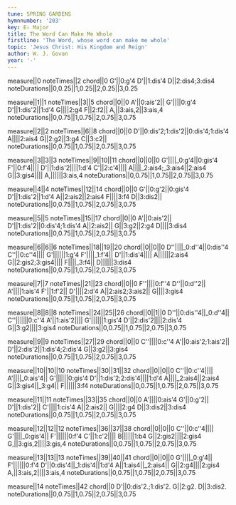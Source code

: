 ```yaml
---
tune: SPRING GARDENS
hymnnumber: '203'
key: E♭ Major
title: The Word Can Make Me Whole
firstline: 'The Word, whose word can make me whole'
topic: 'Jesus Christ: His Kingdom and Reign'
author: W. J. Govan
year: '-'
---
```

measure||0
noteTimes||2
chord||0
G'||0:g'4
D'||1:dis'4
D||2:dis4;3:dis4
noteDurations||0,0.25||1,0.25||2,0.25||3,0.25

measure||1||1
noteTimes||3||5
chord||0||0
A'||0:ais'2||
G'||||0:g'4
D'||1:dis'2||1:d'4
G||||2:g4
F||2:f2||
A,||3:ais,2||3:ais,4
noteDurations||0,0.75||1,0.75||2,0.75||3,0.75

measure||2||2
noteTimes||6||8
chord||0||0
D'||0:dis'2;1:dis'2||0:dis'4;1:dis'4
A||||2:ais4
G||2:g2||3:g4
C||3:c2||
noteDurations||0,0.75||1,0.75||2,0.75||3,0.75

measure||3||3||3
noteTimes||9||10||11
chord||0||0||0
G'||||_0:g'4||0:gis'4
F'||0:f'4||||
D'||1:dis'2||||1:d'4
C'||2:c'4||||
A||||_2:ais4;_3:ais4||2:ais4
G||3:gis4||||
A,||||||3:ais,4
noteDurations||0,0.75||1,0.75||2,0.75||3,0.75

measure||4||4
noteTimes||12||14
chord||0||0
G'||0:g'2||0:gis'4
D'||1:dis'2||1:d'4
A||2:ais2||2:ais4
F||||3:f4
D||3:dis2||
noteDurations||0,0.75||1,0.75||2,0.75||3,0.75

measure||5||5
noteTimes||15||17
chord||0||0
A'||0:ais'2||
D'||1:dis'2||0:dis'4;1:dis'4
A||2:ais2||
G||3:g2||2:g4
D||||3:dis4
noteDurations||0,0.75||1,0.75||2,0.75||3,0.75

measure||6||6||6
noteTimes||18||19||20
chord||0||0||0
D''||||_0:d''4||0:dis''4
C''||0:c''4||||
G'||||||1:g'4
F'||||_1:f'4||
D'||1:dis'4||||
A||||||2:ais4
G||2:gis2;3:gis4||||
F||||_3:f4||
D||||||3:dis4
noteDurations||0,0.75||1,0.75||2,0.75||3,0.75

measure||7||7
noteTimes||21||23
chord||0||0
F''||||0:f''4
D''||0:d''2||
A'||||1:ais'4
F'||1:f'2||
D'||||2:d'4
A||2:ais2;3:ais2||
G||||3:gis4
noteDurations||0,0.75||1,0.75||2,0.75||3,0.75

measure||8||8||8
noteTimes||24||25||26
chord||0||1||0
D''||0:dis''4||_0:d''4||
C''||||||0:c''4
A'||1:ais'2||||
G'||||||1:gis'4
D'||2:dis'2||||2:dis'4
G||3:g2||||3:gis4
noteDurations||0,0.75||1,0.75||2,0.75||3,0.75

measure||9||9
noteTimes||27||29
chord||0||0
C''||||0:c''4
A'||0:ais'2;1:ais'2||
D'||2:dis'2||1:dis'4;2:dis'4
G||3:g2||3:gis4
noteDurations||0,0.75||1,0.75||2,0.75||3,0.75

measure||10||10||10
noteTimes||30||31||32
chord||0||0||0
C''||0:c''4||||
A'||||_0:ais'4||
G'||||||0:gis'4
D'||1:dis'2;2:dis'4||||1:d'4
A||||_2:ais4||2:ais4
G||3:gis4||_3:g4||
F||||||3:f4
noteDurations||0,0.75||1,0.75||2,0.75||3,0.75

measure||11||11
noteTimes||33||35
chord||0||0
A'||||0:ais'4
G'||0:g'2||
D'||1:dis'2||
C'||||1:cis'4
A||2:ais2||
G||||2:g4
D||3:dis2||3:dis4
noteDurations||0,0.75||1,0.75||2,0.75||3,0.75

measure||12||12||12
noteTimes||36||37||38
chord||0||0||0
C''||0:c''4||||
G'||||_0:gis'4||
F'||||||0:f'4
C'||1:c'2||||
B||||||1:b4
G||2:gis2||||2:gis4
G,||3:gis,2||||3:gis,4
noteDurations||0,0.75||1,0.75||2,0.75||3,0.75

measure||13||13||13
noteTimes||39||40||41
chord||0||0||0
G'||||_0:g'4||
F'||||||0:f'4
D'||0:dis'4||_1:dis'4||1:d'4
A||1:ais4||_2:ais4||
G||2:g4||||2:gis4
A,||3:ais,2||||3:ais,4
noteDurations||0,0.75||1,0.75||2,0.75||3,0.75

measure||14
noteTimes||42
chord||0
D'||0:dis'2.;1:dis'2.
G||2:g2.
D||3:dis2.
noteDurations||0,0.75||1,0.75||2,0.75||3,0.75

